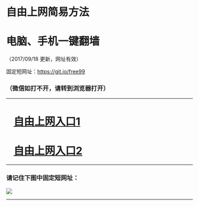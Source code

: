 ﻿# 自由上网简易方法

# 电脑、手机一键翻墙

（2017/09/18 更新，网址有效）

固定短网址：https://git.io/free99

### （微信如打不开，请转到浏览器打开）


***





# &nbsp;&nbsp; <a href="http://ft19945541.fwq-tz1005.info/fwqtz01.html?t=091800125598 " target="_blank">自由上网入口1</a>
# &nbsp;&nbsp; <a href="http://ft286074004.fwq-tz1006.info/fwqtz02.html?t=091800123306 " target="_blank">自由上网入口2</a>
***

### 请记住下图中固定短网址：

<img src="https://s3-us-west-2.amazonaws.com/fwq-1001/yjfq-20170905okok.png" /> 


***

